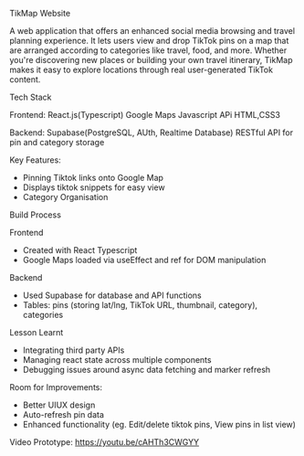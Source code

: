 TikMap Website

A web application that offers an enhanced social media browsing and travel planning experience. It lets users view and drop TikTok pins on a map that are arranged according to categories like travel, food, and more. Whether you're discovering new places or building your own travel itinerary, TikMap makes it easy to explore locations through real user-generated TikTok content.

Tech Stack

Frontend:
React.js(Typescript)
Google Maps Javascript APi
HTML,CSS3

Backend:
Supabase(PostgreSQL, AUth, Realtime Database)
RESTful API for pin and category storage

Key Features:
- Pinning Tiktok links onto Google Map
- Displays tiktok snippets for easy view
- Category Organisation

Build Process

Frontend
- Created with React Typescript 
- Google Maps loaded via useEffect and ref for DOM manipulation

Backend
- Used Supabase for database and API functions
- Tables: pins (storing lat/lng, TikTok URL, thumbnail, category), categories

Lesson Learnt
- Integrating third party APIs
- Managing react state across multiple components
- Debugging issues around async data fetching and marker refresh

Room for Improvements:
- Better UIUX design
- Auto-refresh pin data
- Enhanced functionality (eg. Edit/delete tiktok pins, View pins in list view)

Video Prototype:
https://youtu.be/cAHTh3CWGYY
